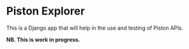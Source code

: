 # Piston Explorer

This is a Django app that will help in the use and testing of Piston APIs.    

**NB. This is work in progress.**
